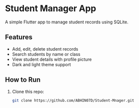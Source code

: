 # Student Manager App

A simple Flutter app to manage student records using SQLite.

## Features
- Add, edit, delete student records
- Search students by name or class
- View student details with profile picture
- Dark and light theme support

## How to Run
1. Clone this repo:
   ```bash
   git clone https://github.com/ABHIN07D/Student-Mnager.git
